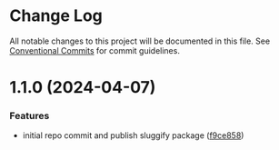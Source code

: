 # Change Log

All notable changes to this project will be documented in this file.
See [Conventional Commits](https://conventionalcommits.org) for commit guidelines.

# 1.1.0 (2024-04-07)


### Features

* initial repo commit and publish sluggify package ([f9ce858](https://github.com/roadlittledawn/libraries/commit/f9ce858b588cfa3bfffdd9117ca97cc4007bd82d))

